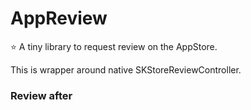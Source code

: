 # AppReview

⭐️ A tiny library to request review on the AppStore.

This is wrapper around native SKStoreReviewController.

### Review after